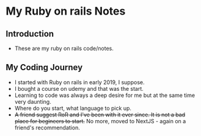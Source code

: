 # My Ruby on rails Notes

## Introduction

- These are my ruby on rails code/notes.

## My Coding Journey

- I started with Ruby on rails in early 2019, I suppose.
- I bought a course on udemy and that was the start.
- Learning to code was always a deep desire for me but at the same time very daunting.
- Where do you start, what language to pick up.
- ~~A friend suggest RoR and I've been with it ever since. It is not a bad place for begineers to start.~~ No more, moved to NextJS - again on a friend's recommendation.
